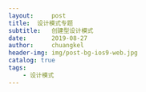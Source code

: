 ```yaml
---
layout:     post
title:	设计模式专题
subtitle: 	创建型设计模式
date:       2019-08-27
author:     chuangkel
header-img: img/post-bg-ios9-web.jpg
catalog: true
tags:
    - 设计模式
---
```


